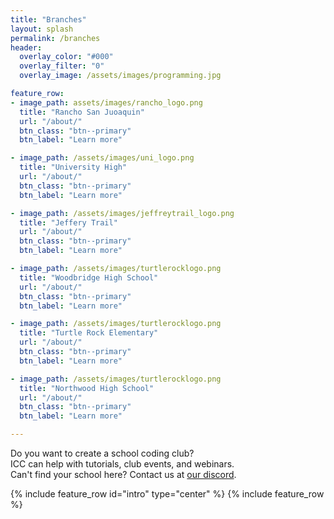 ```yaml
---
title: "Branches"
layout: splash
permalink: /branches
header:
  overlay_color: "#000"
  overlay_filter: "0"
  overlay_image: /assets/images/programming.jpg

feature_row:
- image_path: assets/images/rancho_logo.png
  title: "Rancho San Juoaquin"
  url: "/about/"
  btn_class: "btn--primary"
  btn_label: "Learn more"

- image_path: /assets/images/uni_logo.png
  title: "University High"
  url: "/about/"
  btn_class: "btn--primary"
  btn_label: "Learn more"

- image_path: /assets/images/jeffreytrail_logo.png
  title: "Jeffery Trail"
  url: "/about/"
  btn_class: "btn--primary"
  btn_label: "Learn more"

- image_path: /assets/images/turtlerocklogo.png
  title: "Woodbridge High School"
  url: "/about/"
  btn_class: "btn--primary"
  btn_label: "Learn more"

- image_path: /assets/images/turtlerocklogo.png
  title: "Turtle Rock Elementary"
  url: "/about/"
  btn_class: "btn--primary"
  btn_label: "Learn more"

- image_path: /assets/images/turtlerocklogo.png
  title: "Northwood High School"
  url: "/about/"
  btn_class: "btn--primary"
  btn_label: "Learn more"

---
```


Do you want to create a school coding club?   
ICC can help with tutorials, club events, and webinars.   
Can't find your school here? Contact us at [our discord](/discord).

{% include feature_row id="intro" type="center" %}
{% include feature_row %}
